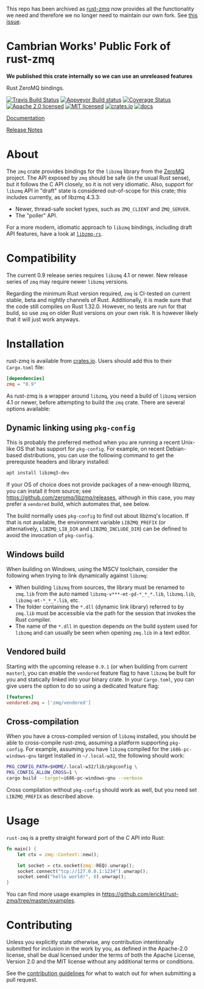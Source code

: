This repo has been archived as [rust-zmq](https://github.com/erickt/rust-zmq) now provides all the functionality we need and therefore we no longer need to maintain our own fork. See [this issue](https://github.com/cambrianworks/iris/issues/111).

# Cambrian Works' Public Fork of rust-zmq 

**We published this crate internally so we can use an unreleased features**


Rust ZeroMQ bindings.

[![Travis Build Status](https://travis-ci.org/erickt/rust-zmq.png?branch=master)](https://travis-ci.org/erickt/rust-zmq)
[![Appveyor Build status](https://ci.appveyor.com/api/projects/status/xhytsx4jwyb9qk7m?svg=true)](https://ci.appveyor.com/project/erickt/rust-zmq)
[![Coverage Status](https://coveralls.io/repos/erickt/erickt-zmq/badge.svg?branch=master)](https://coveralls.io/r/erickt/erickt-zmq?branch=master)
[![Apache 2.0 licensed](https://img.shields.io/badge/license-Apache2.0-blue.svg)](./LICENSE-APACHE)
[![MIT licensed](https://img.shields.io/badge/license-MIT-blue.svg)](./LICENSE-MIT)
[![crates.io](http://meritbadge.herokuapp.com/zmq)](https://crates.io/crates/zmq)
[![docs](https://docs.rs/zmq/badge.svg)](https://docs.rs/zmq)

[Documentation](https://docs.rs/crate/zmq/)

[Release Notes](https://github.com/erickt/rust-zmq/tree/master/NEWS.md)

# About

The `zmq` crate provides bindings for the `libzmq` library from the
[ZeroMQ](https://zeromq.org/) project. The API exposed by `zmq` should
be safe (in the usual Rust sense), but it follows the C API closely,
so it is not very idiomatic. Also, support for `libzmq` API in "draft"
state is considered out-of-scope for this crate; this includes
currently, as of libzmq 4.3.3:

- Newer, thread-safe socket types, such as `ZMQ_CLIENT` and
  `ZMQ_SERVER`.
- The "poller" API.

For a more modern, idiomatic approach to `libzmq` bindings, including
draft API features, have a look at
[`libzmq-rs`](https://github.com/jean-airoldie/libzmq-rs).

# Compatibility

The current 0.9 release series requires `libzmq` 4.1 or newer. New
release series of `zmq` may require newer `libzmq` versions.

Regarding the minimum Rust version required, `zmq` is CI-tested on
current stable, beta and nightly channels of Rust. Additionally, it is
made sure that the code still compiles on Rust 1.32.0. However, no
tests are run for that build, so use `zmq` on older Rust versions on
your own risk. It is however likely that it will just work anyways.

# Installation

rust-zmq is available from [crates.io](https://crates.io). Users
should add this to their `Cargo.toml` file:

```toml
[dependencies]
zmq = "0.9"
```

As rust-zmq is a wrapper around `libzmq`, you need a build of `libzmq`
version 4.1 or newer, before attempting to build the `zmq`
crate. There are several options available:

## Dynamic linking using `pkg-config`

This is probably the preferred method when you are running a recent
Unix-like OS that has support for `pkg-config`. For example, on recent
Debian-based distributions, you can use the following command to get
the prerequiste headers and library installed:

```sh
apt install libzmq3-dev
```

If your OS of choice does not provide packages of a new-enough libzmq,
you can install it from source; see
<https://github.com/zeromq/libzmq/releases>, although in this case,
you may prefer a `vendored` build, which automates that, see below.

The build normally uses `pkg-config` to find out about libzmq's
location. If that is not available, the environment variable
`LIBZMQ_PREFIX` (or alternatively, `LIBZMQ_LIB_DIR` and
`LIBZMQ_INCLUDE_DIR`) can be defined to avoid the invocation of
`pkg-config`.

## Windows build

When building on Windows, using the MSCV toolchain, consider the
following when trying to link dynamically against `libzmq`:

- When building `libzmq` from sources, the library must be renamed
  to `zmq.lib` from the auto named `libzmq-v***-mt-gd-*_*_*.lib`,
  `libzmq.lib`, `libzmq-mt-*_*_*.lib`, etc.
- The folder containing the `*.dll` (dynamic link library)
  referred to by `zmq.lib` must be accessible via the path for
  the session that invokes the Rust compiler.
- The name of the `*.dll` in question depends on the build system
  used for `libzmq` and can usually be seen when opening `zmq.lib`
  in a text editor.

## Vendored build

Starting with the upcoming release `0.9.1` (or when building from
current `master`), you can enable the `vendored` feature flag to have
`libzmq` be built for you and statically linked into your binary
crate. In your `Cargo.toml`, you can give users the option to do so
using a dedicated feature flag:

```toml
[features]
vendored-zmq = ['zmq/vendored']
```

## Cross-compilation

When you have a cross-compiled version of `libzmq` installed, you
should be able to cross-compile rust-zmq, assuming a platform
supporting `pkg-config`. For example, assuming you have `libzmq`
compiled for the `i686-pc-windows-gnu` target installed in
`~/.local-w32`, the following should work:

```sh
PKG_CONFIG_PATH=$HOME/.local-w32/lib/pkgconfig \
PKG_CONFIG_ALLOW_CROSS=1 \
cargo build --target=i686-pc-windows-gnu --verbose
```

Cross compilation without `pkg-config` should work as well, but you
need set `LIBZMQ_PREFIX` as described above.

# Usage

`rust-zmq` is a pretty straight forward port of the C API into Rust:

```rust
fn main() {
    let ctx = zmq::Context::new();

    let socket = ctx.socket(zmq::REQ).unwrap();
    socket.connect("tcp://127.0.0.1:1234").unwrap();
    socket.send("hello world!", 0).unwrap();
}
```

You can find more usage examples in
https://github.com/erickt/rust-zmq/tree/master/examples.

# Contributing

Unless you explicitly state otherwise, any contribution intentionally
submitted for inclusion in the work by you, as defined in the
Apache-2.0 license, shall be dual licensed under the terms of both the
Apache License, Version 2.0 and the MIT license without any additional
terms or conditions.

See the [contribution guidelines] for what to watch out for when
submitting a pull request.

[contribution guidelines]: ./CONTRIBUTING.md
